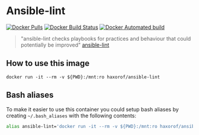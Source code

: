 # Ansible-lint

[![Docker Pulls](https://img.shields.io/docker/pulls/haxorof/ansible-lint.svg?style=popout-square)](https://hub.docker.com/r/haxorof/ansible-lint/)
[![Docker Build Status](https://img.shields.io/docker/build/haxorof/ansible-lint.svg?style=popout-square)](https://hub.docker.com/r/haxorof/ansible-lint/builds/)
[![Docker Automated build](https://img.shields.io/docker/automated/haxorof/ansible-lint.svg?style=popout-square)](https://hub.docker.com/r/haxorof/ansible-lint/builds/)

> "ansible-lint checks playbooks for practices and behaviour that could potentially be improved"
[ansible-lint](https://github.com/willthames/ansible-lint)

## How to use this image

```console
docker run -it --rm -v ${PWD}:/mnt:ro haxorof/ansible-lint
```

## Bash aliases

To make it easier to use this container you could setup bash aliases by creating `~/.bash_aliases` with the following contents:

```bash
alias ansible-lint='docker run -it --rm -v ${PWD}:/mnt:ro haxorof/ansible-lint'
```